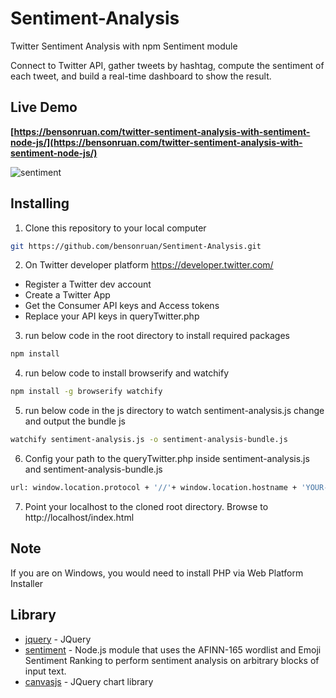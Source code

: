 # Sentiment-Analysis
Twitter Sentiment Analysis with npm Sentiment module 
 
Connect to Twitter API,  gather tweets by hashtag, compute the sentiment of each tweet, and build a real-time dashboard to show the result.

## Live Demo
**[https://bensonruan.com/twitter-sentiment-analysis-with-sentiment-node-js/](https://bensonruan.com/twitter-sentiment-analysis-with-sentiment-node-js/)**

![sentiment](https://bensonruan.com/wp-content/uploads/2019/10/twitter-sentiment-analysis.gif)


## Installing
1. Clone this repository to your local computer
``` bash
git https://github.com/bensonruan/Sentiment-Analysis.git
```

2. On Twitter developer platform https://developer.twitter.com/
* Register a Twitter dev account
* Create a Twitter App 
* Get the Consumer API keys and Access tokens
* Replace your API keys in queryTwitter.php

3. run below code in the root directory to install required packages
``` bash
npm install
```

4. run below code to install browserify and watchify
``` bash
npm install -g browserify watchify
```

5. run below code in the js directory to watch sentiment-analysis.js change and output the bundle js
``` bash
watchify sentiment-analysis.js -o sentiment-analysis-bundle.js
```

6. Config your path to the queryTwitter.php inside sentiment-analysis.js and sentiment-analysis-bundle.js
``` bash
url: window.location.protocol + '//'+ window.location.hostname + 'YOUR-PATH-TO-queryTwitter.php?q='
```

7. Point your localhost to the cloned root directory. Browse to http://localhost/index.html 


## Note
If you are on Windows, you would need to install PHP via Web Platform Installer

## Library
* [jquery](https://code.jquery.com/jquery-3.3.1.min.js) - JQuery
* [sentiment](https://www.npmjs.com/package/sentiment) - Node.js module that uses the AFINN-165 wordlist and Emoji Sentiment Ranking to perform sentiment analysis on arbitrary blocks of input text.
* [canvasjs](https://canvasjs.com/jquery-charts/) - JQuery chart library
